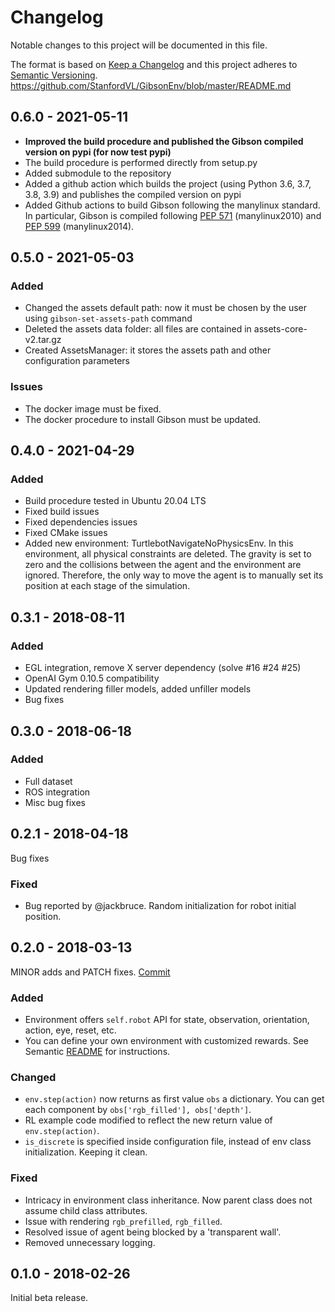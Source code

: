 # Changelog
Notable changes to this project will be documented in this file.

The format is based on [Keep a Changelog](http://keepachangelog.com/en/1.0.0/)
and this project adheres to [Semantic Versioning](http://semver.org/spec/v2.0.0.html).
https://github.com/StanfordVL/GibsonEnv/blob/master/README.md
## 0.6.0 - 2021-05-11
- **Improved the build procedure and published the Gibson compiled version on pypi (for now test pypi)**
- The build procedure is performed directly from setup.py
- Added submodule to the repository
- Added a github action which builds the project (using Python 3.6, 3.7, 3.8, 3.9) and publishes the compiled version on pypi
- Added Github actions to build Gibson following the manylinux standard. In particular, Gibson is compiled following [PEP 571](https://www.python.org/dev/peps/pep-0571/) (manylinux2010) and [PEP 599](https://www.python.org/dev/peps/pep-0599/) (manylinux2014).
## 0.5.0 - 2021-05-03
### Added
 - Changed the assets default path: now it must be chosen by the user using `gibson-set-assets-path` command
 - Deleted the assets data folder: all files are contained in assets-core-v2.tar.gz
 - Created AssetsManager: it stores the assets path and other configuration parameters
### Issues

* The docker image must be fixed.
* The docker procedure to install Gibson must be updated.

## 0.4.0 - 2021-04-29
### Added
 - Build procedure tested in Ubuntu 20.04 LTS
 - Fixed build issues
 - Fixed dependencies issues
 - Fixed CMake issues
 - Added new environment: TurtlebotNavigateNoPhysicsEnv. In this environment, all physical constraints are deleted. The gravity is set to zero and the collisions between the agent and the environment are ignored. Therefore, the only way to move the agent is to manually set its position at each stage of the simulation.
## 0.3.1 - 2018-08-11
### Added
 - EGL integration, remove X server dependency (solve #16 #24 #25)
 - OpenAI Gym 0.10.5 compatibility
 - Updated rendering filler models, added unfiller models
 - Bug fixes

## 0.3.0 - 2018-06-18
### Added
 - Full dataset
 - ROS integration
 - Misc bug fixes

## 0.2.1 - 2018-04-18
Bug fixes
### Fixed
- Bug reported by @jackbruce. Random initialization for robot initial position.



## 0.2.0 - 2018-03-13
MINOR adds and PATCH fixes. [Commit](https://github.com/StanfordVL/GibsonEnv/commit/69ae7ea348d1af9821bdc7ed124f1e46fc9e6479)
### Added
- Environment offers `self.robot` API for state, observation, orientation, action, eye, reset, etc. 
- You can define your own environment with customized rewards. See Semantic [README](https://github.com/StanfordVL/GibsonEnv/blob/master/README.md) for instructions.

### Changed
- `env.step(action)` now returns as first value `obs` a dictionary. You can get each component by `obs['rgb_filled'], obs['depth']`.
- RL example code modified to reflect the new return value of `env.step(action)`.
- `is_discrete` is specified inside configuration file, instead of env class initialization. Keeping it clean.

### Fixed
- Intricacy in environment class inheritance. Now parent class does not assume child class attributes. 
- Issue with rendering `rgb_prefilled`, `rgb_filled`. 
- Resolved issue of agent being blocked by a 'transparent wall'.
- Removed unnecessary logging.

## 0.1.0 - 2018-02-26
Initial beta release.
